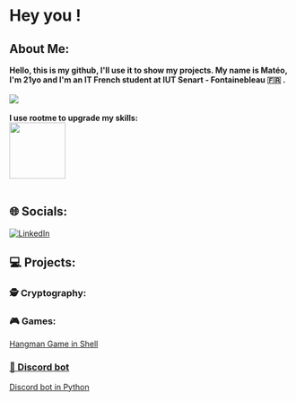 # Hey you !
## About Me:
**Hello, this is my github, I'll use it to show my projects. My name is Matéo, I'm 21yo and I'm an IT French student at IUT Senart - Fontainebleau :fr: .
<br><br><a href='http://www.iut-fbleau.fr/'><img src='https://encrypted-tbn0.gstatic.com/images?q=tbn:ANd9GcSs-J3ybp-lKljE-cSUO0KNPed5015wuFJ0F9MoSNxViw&s'></a>
<br><br>
I use rootme to upgrade my skills: 
<br><a href='https://www.root-me.org/Monkey-263202'><img src="https://www.root-me.org/IMG/logo/siteon0.svg?1637496509" width="100" height="100"></a>**
<br><br>
## 🌐 Socials:
[![LinkedIn](https://img.shields.io/badge/LinkedIn-%230077B5.svg?logo=linkedin&logoColor=white)](https://www.linkedin.com/in/mateo-siuda/) 
<br>

## 💻 Projects:
### 🕵️ Cryptography:

### 🎮 Games:
 <a href='https://github.com/MateoMonkey/HangmanGame/'> Hangman Game in Shell

### 🤖 Discord bot
<a href='https://github.com/MateoMonkey/DiscordBot/'> Discord bot in Python
